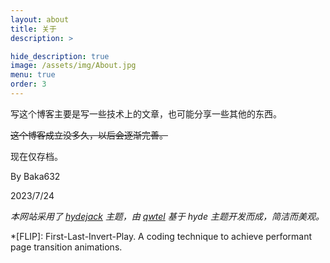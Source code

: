 ```yaml
---
layout: about
title: 关于
description: >

hide_description: true
image: /assets/img/About.jpg
menu: true
order: 3
---
```

写这个博客主要是写一些技术上的文章，也可能分享一些其他的东西。

~~这个博客成立没多久，以后会逐渐完善。~~

现在仅存档。

By Baka632

2023/7/24

*本网站采用了 [hydejack](https://github.com/qwtel/hydejack) 主题，由 [qwtel](https://github.com/qwtel) 基于 hyde 主题开发而成，简洁而美观。*

*[FLIP]: First-Last-Invert-Play. A coding technique to achieve performant page transition animations.
